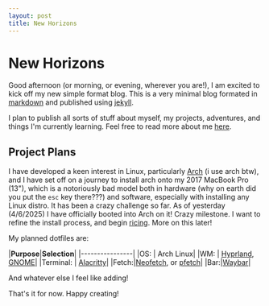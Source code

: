 ```yaml
---
layout: post
title: New Horizons
---
```


# New Horizons

Good afternoon (or morning, or evening, wherever you are!), I am excited to kick off my new simple format blog. This is a very minimal blog formated in [markdown](https://www.markdownguide.org/) and published using [jekyll](https://jekyllrb.com/).

I plan to publish all sorts of stuff about myself, my projects, adventures, and things I'm currently learning. Feel free to read more about me [here](/me).

## Project Plans
I have developed a keen interest in Linux, particularly [Arch](https://archlinux.org/) (i use arch btw), and I have set off on a journey to install arch onto my 2017 MacBook Pro (13"), which is a notoriously bad model both in hardware (why on earth did you put the `esc` key there???) and software, especially with installing any Linux distro. It has been a crazy challenge so far. As of yesterday (4/6/2025) I have officially booted into Arch on it! Crazy milestone. I want to refine the install process, and begin [ricing](https://excaliburzero.gitbooks.io/an-introduction-to-linux-ricing/content/ricing.html). More on this later! 

My planned dotfiles are:

|**Purpose**|**Selection**|
|----------------|
|OS: | Arch Linux|
|WM: | [Hyprland](https://github.com/hyprwm/Hyprland), [GNOME](https://www.gnome.org/)|
|Terminal:   | [Alacritty](https://github.com/alacritty/alacritty)|
|Fetch:|[Neofetch](https://github.com/dylanaraps/neofetch), or [pfetch](https://github.com/dylanaraps/pfetch)|
|Bar:|[Waybar](https://github.com/Alexays/Waybar)|

And whatever else I feel like adding!

That's it for now.
Happy creating! 
